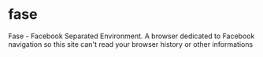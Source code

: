 fase
====

Fase - Facebook Separated Environment. A browser dedicated to Facebook navigation so this site can't read your browser history or other informations

